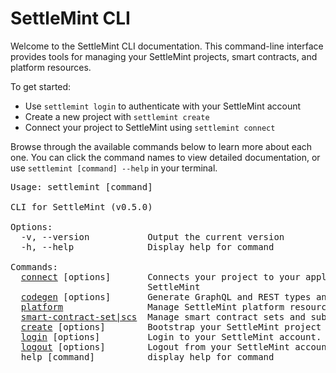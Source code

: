# SettleMint CLI

<p>Welcome to the SettleMint CLI documentation. This command-line interface provides tools for managing your SettleMint projects, smart contracts, and platform resources.</p>

<p>To get started:</p>
<ul>
  <li>Use <code>settlemint login</code> to authenticate with your SettleMint account</li>
  <li>Create a new project with <code>settlemint create</code></li>
  <li>Connect your project to SettleMint using <code>settlemint connect</code></li>
</ul>

<p>Browse through the available commands below to learn more about each one. You can click the command names to view detailed documentation, or use <code>settlemint [command] --help</code> in your terminal.</p>

<pre>Usage: settlemint [command]

CLI for SettleMint (v0.5.0)

Options:
  -v, --version           Output the current version
  -h, --help              Display help for command

Commands:
  <a href="./settlemint/connect.md">connect</a> [options]       Connects your project to your application on
                          SettleMint
  <a href="./settlemint/codegen.md">codegen</a> [options]       Generate GraphQL and REST types and queries
  <a href="./settlemint/platform.md">platform</a>                Manage SettleMint platform resources
  <a href="./settlemint/smart-contract-set.md">smart-contract-set|scs</a>  Manage smart contract sets and subgraphs
  <a href="./settlemint/create.md">create</a> [options]        Bootstrap your SettleMint project
  <a href="./settlemint/login.md">login</a> [options]         Login to your SettleMint account.
  <a href="./settlemint/logout.md">logout</a> [options]        Logout from your SettleMint account
  help [command]          display help for command
</pre>

